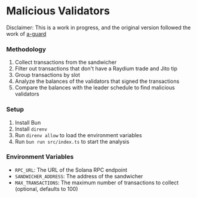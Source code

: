 # Malicious Validators

Disclaimer: This is a work in progress, and the original version followed the work of [a-guard](https://github.com/a-guard/malicious-validators/)

### Methodology

1. Collect transactions from the sandwicher
2. Filter out transactions that don't have a Raydium trade and Jito tip
3. Group transactions by slot
4. Analyze the balances of the validators that signed the transactions
5. Compare the balances with the leader schedule to find malicious validators

### Setup

1. Install Bun
2. Install `direnv`
3. Run `direnv allow` to load the environment variables
4. Run `bun run src/index.ts` to start the analysis

### Environment Variables

- `RPC_URL`: The URL of the Solana RPC endpoint
- `SANDWICHER_ADDRESS`: The address of the sandwicher
- `MAX_TRANSACTIONS`: The maximum number of transactions to collect (optional, defaults to 100)
